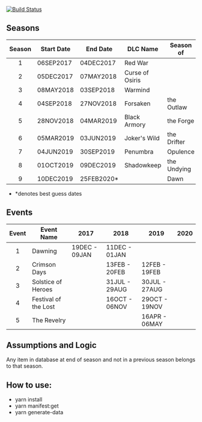 [![Build Status](https://travis-ci.org/DestinyItemManager/d2-additional-info.svg?branch=master)](https://travis-ci.org/DestinyItemManager/d2-additional-info)

## Seasons

| Season | Start Date  | End Date    | DLC Name        | Season of   |
| :----: | ----------- | ----------- | --------------- | ----------- |
|   1    | 06SEP2017   | 04DEC2017   | Red War         |             |
|   2    | 05DEC2017   | 07MAY2018   | Curse of Osiris |             |
|   3    | 08MAY2018   | 03SEP2018   | Warmind         |             |
|   4    | 04SEP2018   | 27NOV2018   | Forsaken        | the Outlaw  |
|   5    | 28NOV2018   | 04MAR2019   | Black Armory    | the Forge   |
|   6    | 05MAR2019   | 03JUN2019   | Joker's Wild    | the Drifter |
|   7    | 04JUN2019   | 30SEP2019   | Penumbra        | Opulence    |
|   8    | 01OCT2019   | 09DEC2019   | Shadowkeep      | the Undying |
|   9    | 10DEC2019   | 25FEB2020\* |                 | Dawn        |

- \*denotes best guess dates

## Events

| Event | Event Name           | 2017          | 2018          | 2019          | 2020 |
| :---: | -------------------- | ------------- | ------------- | ------------- | ---- |
|   1   | Dawning              | 19DEC - 09JAN | 11DEC - 01JAN |               |      |
|   2   | Crimson Days         |               | 13FEB - 20FEB | 12FEB - 19FEB |      |
|   3   | Solstice of Heroes   |               | 31JUL - 29AUG | 30JUL - 27AUG |      |
|   4   | Festival of the Lost |               | 16OCT - 06NOV | 29OCT - 19NOV |      |
|   5   | The Revelry          |               |               | 16APR - 06MAY |      |

## Assumptions and Logic

Any item in database at end of season and not in a previous season belongs to that season.

## How to use:

- yarn install
- yarn manifest:get
- yarn generate-data
